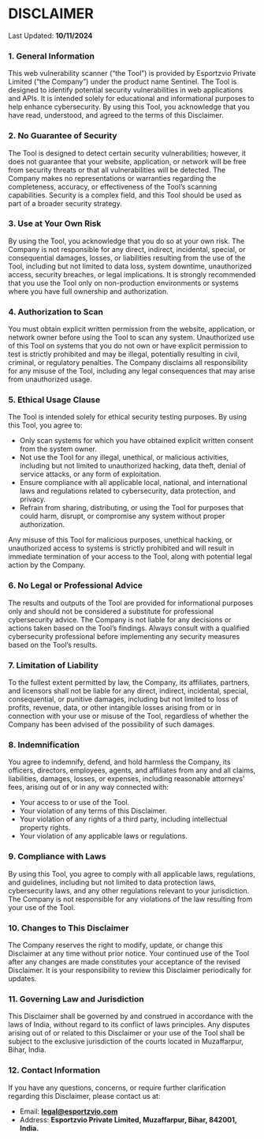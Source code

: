 # DISCLAIMER

Last Updated: **10/11/2024**

### 1. General Information

This web vulnerability scanner (“the Tool”) is provided by Esportzvio Private Limited (“the Company”) under the product name Sentinel. The Tool is designed to identify potential security vulnerabilities in web applications and APIs. It is intended solely for educational and informational purposes to help enhance cybersecurity. By using this Tool, you acknowledge that you have read, understood, and agreed to the terms of this Disclaimer.

### 2. No Guarantee of Security

The Tool is designed to detect certain security vulnerabilities; however, it does not guarantee that your website, application, or network will be free from security threats or that all vulnerabilities will be detected. The Company makes no representations or warranties regarding the completeness, accuracy, or effectiveness of the Tool’s scanning capabilities. Security is a complex field, and this Tool should be used as part of a broader security strategy.

### 3. Use at Your Own Risk

By using the Tool, you acknowledge that you do so at your own risk. The Company is not responsible for any direct, indirect, incidental, special, or consequential damages, losses, or liabilities resulting from the use of the Tool, including but not limited to data loss, system downtime, unauthorized access, security breaches, or legal implications. It is strongly recommended that you use the Tool only on non-production environments or systems where you have full ownership and authorization.

### 4. Authorization to Scan

You must obtain explicit written permission from the website, application, or network owner before using the Tool to scan any system. Unauthorized use of this Tool on systems that you do not own or have explicit permission to test is strictly prohibited and may be illegal, potentially resulting in civil, criminal, or regulatory penalties. The Company disclaims all responsibility for any misuse of the Tool, including any legal consequences that may arise from unauthorized usage.

### 5. Ethical Usage Clause

The Tool is intended solely for ethical security testing purposes. By using this Tool, you agree to:
- Only scan systems for which you have obtained explicit written consent from the system owner.
- Not use the Tool for any illegal, unethical, or malicious activities, including but not limited to unauthorized hacking, data theft, denial of service attacks, or any form of exploitation.
- Ensure compliance with all applicable local, national, and international laws and regulations related to cybersecurity, data protection, and privacy.
- Refrain from sharing, distributing, or using the Tool for purposes that could harm, disrupt, or compromise any system without proper authorization.

Any misuse of this Tool for malicious purposes, unethical hacking, or unauthorized access to systems is strictly prohibited and will result in immediate termination of your access to the Tool, along with potential legal action by the Company.

### 6. No Legal or Professional Advice

The results and outputs of the Tool are provided for informational purposes only and should not be considered a substitute for professional cybersecurity advice. The Company is not liable for any decisions or actions taken based on the Tool’s findings. Always consult with a qualified cybersecurity professional before implementing any security measures based on the Tool’s results.

### 7. Limitation of Liability

To the fullest extent permitted by law, the Company, its affiliates, partners, and licensors shall not be liable for any direct, indirect, incidental, special, consequential, or punitive damages, including but not limited to loss of profits, revenue, data, or other intangible losses arising from or in connection with your use or misuse of the Tool, regardless of whether the Company has been advised of the possibility of such damages.

### 8. Indemnification

You agree to indemnify, defend, and hold harmless the Company, its officers, directors, employees, agents, and affiliates from any and all claims, liabilities, damages, losses, or expenses, including reasonable attorneys’ fees, arising out of or in any way connected with:
- Your access to or use of the Tool.
- Your violation of any terms of this Disclaimer.
- Your violation of any rights of a third party, including intellectual property rights.
- Your violation of any applicable laws or regulations.

### 9. Compliance with Laws

By using this Tool, you agree to comply with all applicable laws, regulations, and guidelines, including but not limited to data protection laws, cybersecurity laws, and any other regulations relevant to your jurisdiction. The Company is not responsible for any violations of the law resulting from your use of the Tool.

### 10. Changes to This Disclaimer

The Company reserves the right to modify, update, or change this Disclaimer at any time without prior notice. Your continued use of the Tool after any changes are made constitutes your acceptance of the revised Disclaimer. It is your responsibility to review this Disclaimer periodically for updates.

### 11. Governing Law and Jurisdiction

This Disclaimer shall be governed by and construed in accordance with the laws of India, without regard to its conflict of laws principles. Any disputes arising out of or related to this Disclaimer or your use of the Tool shall be subject to the exclusive jurisdiction of the courts located in Muzaffarpur, Bihar, India.

### 12. Contact Information

If you have any questions, concerns, or require further clarification regarding this Disclaimer, please contact us at:

- Email: **legal@esportzvio.com**
- Address: **Esportzvio Private Limited, Muzaffarpur, Bihar, 842001, India.**